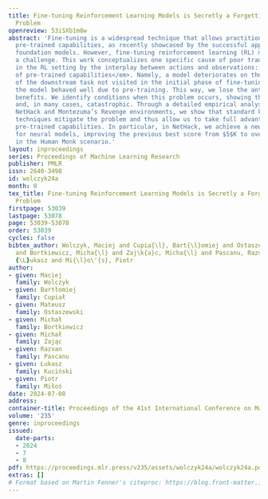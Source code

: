 ```yaml
---
title: Fine-tuning Reinforcement Learning Models is Secretly a Forgetting Mitigation
  Problem
openreview: 53iSXb1m8w
abstract: 'Fine-tuning is a widespread technique that allows practitioners to transfer
  pre-trained capabilities, as recently showcased by the successful applications of
  foundation models. However, fine-tuning reinforcement learning (RL) models remains
  a challenge. This work conceptualizes one specific cause of poor transfer, accentuated
  in the RL setting by the interplay between actions and observations: <em>forgetting
  of pre-trained capabilities</em>. Namely, a model deteriorates on the state subspace
  of the downstream task not visited in the initial phase of fine-tuning, on which
  the model behaved well due to pre-training. This way, we lose the anticipated transfer
  benefits. We identify conditions when this problem occurs, showing that it is common
  and, in many cases, catastrophic. Through a detailed empirical analysis of the challenging
  NetHack and Montezuma’s Revenge environments, we show that standard knowledge retention
  techniques mitigate the problem and thus allow us to take full advantage of the
  pre-trained capabilities. In particular, in NetHack, we achieve a new state-of-the-art
  for neural models, improving the previous best score from $5$K to over $10$K points
  in the Human Monk scenario.'
layout: inproceedings
series: Proceedings of Machine Learning Research
publisher: PMLR
issn: 2640-3498
id: wolczyk24a
month: 0
tex_title: Fine-tuning Reinforcement Learning Models is Secretly a Forgetting Mitigation
  Problem
firstpage: 53039
lastpage: 53078
page: 53039-53078
order: 53039
cycles: false
bibtex_author: Wolczyk, Maciej and Cupia{\l}, Bart{\l}omiej and Ostaszewski, Mateusz
  and Bortkiewicz, Micha{\l} and Zaj\k{a}c, Micha{\l} and Pascanu, Razvan and Kuci\'{n}ski,
  {\L}ukasz and Mi{\l}o\'{s}, Piotr
author:
- given: Maciej
  family: Wolczyk
- given: Bartłomiej
  family: Cupiał
- given: Mateusz
  family: Ostaszewski
- given: Michał
  family: Bortkiewicz
- given: Michał
  family: Zając
- given: Razvan
  family: Pascanu
- given: Łukasz
  family: Kuciński
- given: Piotr
  family: Miłoś
date: 2024-07-08
address:
container-title: Proceedings of the 41st International Conference on Machine Learning
volume: '235'
genre: inproceedings
issued:
  date-parts:
  - 2024
  - 7
  - 8
pdf: https://proceedings.mlr.press/v235/assets/wolczyk24a/wolczyk24a.pdf
extras: []
# Format based on Martin Fenner's citeproc: https://blog.front-matter.io/posts/citeproc-yaml-for-bibliographies/
---
```

